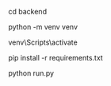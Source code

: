 cd backend

python -m venv venv

venv\Scripts\activate

pip install -r requirements.txt

python run.py